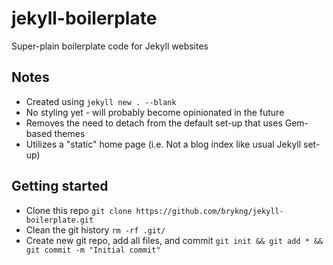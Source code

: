 # jekyll-boilerplate
Super-plain boilerplate code for Jekyll websites

## Notes
* Created using ```jekyll new . --blank```
* No styling yet - will probably become opinionated in the future
* Removes the need to detach from the default set-up that uses Gem-based themes
* Utilizes a "static" home page (i.e. Not a blog index like usual Jekyll set-up)

## Getting started
* Clone this repo ```git clone https://github.com/brykng/jekyll-boilerplate.git```
* Clean the git history ```rm -rf .git/```
* Create new git repo, add all files, and commit ```git init && git add * && git commit -m "Initial commit"```